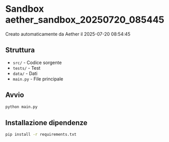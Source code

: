 # Sandbox aether_sandbox_20250720_085445

Creato automaticamente da Aether il 2025-07-20 08:54:45

## Struttura
- `src/` - Codice sorgente
- `tests/` - Test
- `data/` - Dati
- `main.py` - File principale

## Avvio
```bash
python main.py
```

## Installazione dipendenze
```bash
pip install -r requirements.txt
```
